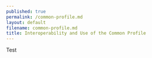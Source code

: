 ```yaml
---
published: true
permalink: /common-profile.md
layout: default
filename: common-profile.md
title: Interoperability and Use of the Common Profile
---
```


Test

